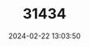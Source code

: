 ---
title: "31434"
category: "Shorea kuantanensis"
draft: false
date: 2024-02-22 13:03:50
languages:
  English: ["Yellow Meranti"]
  Malay: ["Damar Hitam Siput Besar"]
  Undetermined: ["Damar Hitam"]
---